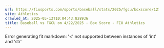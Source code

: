 ```yaml
---
url: https://fiusports.com/sports/baseball/stats/2025/fgcu/boxscore/12757
site: Athletics
crawled_at: 2025-05-13T10:04:43.828936
title: Baseball vs FGCU on 4/22/2025 - Box Score - FIU Athletics
---
```


Error generating fit markdown: '<' not supported between instances of 'int' and 'str'